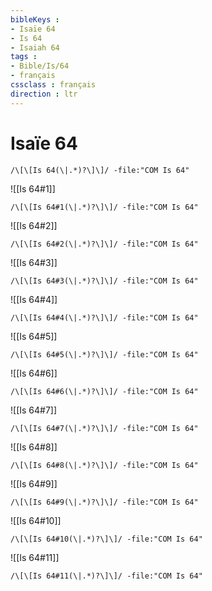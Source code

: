 ```yaml
---
bibleKeys : 
- Isaïe 64
- Is 64
- Isaiah 64
tags : 
- Bible/Is/64
- français
cssclass : français
direction : ltr
---
```


# Isaïe 64

```query
/\[\[Is 64(\|.*)?\]\]/ -file:"COM Is 64"
```



![[Is 64#1]]

```query
/\[\[Is 64#1(\|.*)?\]\]/ -file:"COM Is 64"
```

![[Is 64#2]]

```query
/\[\[Is 64#2(\|.*)?\]\]/ -file:"COM Is 64"
```

![[Is 64#3]]

```query
/\[\[Is 64#3(\|.*)?\]\]/ -file:"COM Is 64"
```

![[Is 64#4]]

```query
/\[\[Is 64#4(\|.*)?\]\]/ -file:"COM Is 64"
```

![[Is 64#5]]

```query
/\[\[Is 64#5(\|.*)?\]\]/ -file:"COM Is 64"
```

![[Is 64#6]]

```query
/\[\[Is 64#6(\|.*)?\]\]/ -file:"COM Is 64"
```

![[Is 64#7]]

```query
/\[\[Is 64#7(\|.*)?\]\]/ -file:"COM Is 64"
```

![[Is 64#8]]

```query
/\[\[Is 64#8(\|.*)?\]\]/ -file:"COM Is 64"
```

![[Is 64#9]]

```query
/\[\[Is 64#9(\|.*)?\]\]/ -file:"COM Is 64"
```

![[Is 64#10]]

```query
/\[\[Is 64#10(\|.*)?\]\]/ -file:"COM Is 64"
```

![[Is 64#11]]

```query
/\[\[Is 64#11(\|.*)?\]\]/ -file:"COM Is 64"
```

